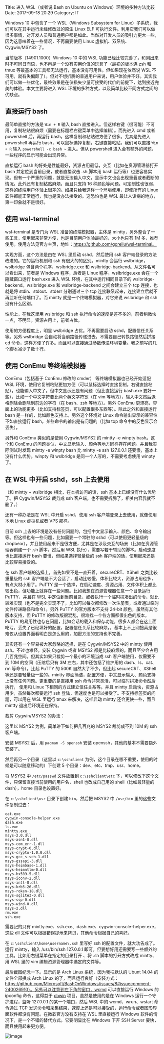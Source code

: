 Title: 进入 WSL（或者说 Bash on Ubuntu on Windows）环境的多种方法比较
Date: 2017-09-18 20:29
Category: IT

Windows 10 中包含了一个 WSL（Windows Subsystem for Linux）子系统，我们可以在其中运行未经修改过的原生 Linux ELF 可执行文件。利用它我们可以做很多事情，对开发人员和普通用户都是如此。当然对开发人员的吸引力更大一些，因为这意味着在一些情况，不再需要使用 Linux 虚拟机、双系统、Cygwin/MSYS2 了。

当前版本（14901.1000）Windows 10 中的 WSL 功能已经比较完善了，和刚出来时不可同日而语，也不再是一个没有实用价值的玩具了（最初的版本连 zsh 和 tmux 等最基本的工具都无法运行，基本没有可用性。但如果现在依然说 WSL 不可用，就有失偏颇了）。但对不想折腾的普通用户来说，用户体验并不好。其实我们可以做一些优化，最终效果是在仅损失少量可接受的代价的前提下，达到接近完美的体验。本文主要将进入 WSL 环境的多种方式，以及简单比较不同方式之间的优缺点。

## 直接运行 bash

最简单直接的方法是 `Win + R` 输入 bash 直接进入。但这样右键（很可能）不可用，复制粘贴很麻烦（需要在标题栏右键菜单中选择编辑）。而先进入 cmd 或者 powershell 后，再运行 bash，这样复制和粘贴进方便了很多。尤其是先进入 powershell 再运行 bash，可以鼠标选择复制，右键直接粘贴。我们可以直接 `Win + R` 输入 `powershell -c bash ~` 进入。但从 powershell 进入会有额外的问题，一些程序的显示可能会出现异常。

直接运行 bash 的好处是性能最好，资源占用最低，交互（比如在资源管理器打开 bash 并定位到当前目录，或者直接双击 .sh 脚本用 bash 运行等）也更容易实现。但有一个严重的问题，就是无法输入中文，显示中文也会出现重叠或者截断的情况。此外还有复制粘贴麻烦，而且只支持 16 种颜色等问题。可定制性也很弱，这样的终端用户体验上很差的。如果只给我这样一个环境使用，即使所有的 Linux 软件都能正常运行，我也是没办法接受的。这恐怕也是 WSL 最让人诟病的地方，第一印象就不是很好。

## 使用 wsl-terminal

wsl-terminal 是专门为 WSL 准备的终端模拟器，主体是 mintty，另外整合了一些工具，使用起来非常方便，也是目前用户体验最好的，大小也只有 1M 多，推荐使用。使用方法见官方主页，地址：https://github.com/goreliu/wsl-terminal。 

实现方面，这个方法是由在 WSL 里启动 sshd，然后使用 ssh 客户端登录的方法改进的。它的运行机制和 ssh 有很大的的区别。mintty 会运行 wslbridge，wslbridge 包含两个程序，wslbridge.exe 和 wslbridge-backend。从文件名可以看出来，前者是 Windows 程序，后者是 Linux 程序。wslbridge.exe 会在一个隐藏窗口运行 bash.exe 进入 WSL 环境，在其中运行相同目录下的 wslbridge-backend。wslbridge.exe 和 wslbridge-backend 之间会建立三个 tcp 连接，也就是将 stdin、stdout、stderr 分别通过三个 tcp 连接联系起来，连接建立后就不再监听任何端口了。而 mintty 就是一个终端模拟器，对它来说 wslbridge 和 ssh 没有什么区别。

性能上，在我这里用 wslbridge 和 ssh 执行命令的速度是差不多的，前者稍微快一点，不明显。资源占用上，前者占优。

使用的方便程度上，明显 wslbridge 占优。不再需要启动 sshd，配置信任关系等。另外 wslbridge 会自动将当前路径传递进去，不需要自己转换路径然后拼接 cd 命令，这样方便了许多。而且可以直接通过参数传递环境变量。我之前写的几个脚本减少了数十行。

## 使用 ConEmu 等终端模拟器

ConEmu（包括基于 ConEmu 修改的 cmder） 等终端模拟器也已经开始适配 WSL 环境，使用它复制粘贴更加方便（可以鼠标选择时直接复制，右键直接粘贴），也能输入中文了。但中文显示还是有问题（但比直接运行 bash.exe 要好一些），比如一个中文字符要比两个英文字符宽（在 vim 等地方），输入中文然后退格删除会删除到前边的字符（在 bash、zsh 等地方）。另外 ConEmu 更漂亮，界面上的功能更多（比如支持标签页，可以配置很多东西等）。除此之外和直接运行 bash 是一样的，比如颜色支持上。另外这个环境对 Linux 命令输出显示的兼容性不如直接运行 bash，某些命令的输出是有问题的（比如 top 命令中的反色显示会丢失）。

另外和 ConEmu 类似的是使用 Cygwin/MSYS2 的 mintty -e winpty bash。这个和 ConEmu 的问题类似，中文显示输入、颜色等地方同样存在问题。并且我实际测试时发现 mintty -e winpty bash 比 mintty -e ssh 127.0.0.1 还要慢，基本上没有什么优势。winpty 和 wslbridge 是同一个人写的，不需要考虑使用 winpty 了。

## 在 WSL 中开启 sshd，ssh 上去使用

（和 mintty + wslbridge 相比，在本机访问的话，ssh 基本上已经没有什么优势了。把 Cygwin/MSYS2 裁剪成 ssh 客户端，也不需要折腾了，相关内容我就不删了。） 

还有一种办法是在 WSL 中开启 sshd，使用 ssh 客户端登录上去使用，就像使用本地 Linux 虚拟机或者 VPS 那样。

目前 ssh 上去的环境是没有任何问题的，包括中文显示输入、颜色、命令输出等。但这样也有一些问题，比如需要一个常驻的 sshd（可以使用更轻量级的 dropbear），并且使用起来不是很方便，尤其是在涉及交互的场景（比如在资源管理器创建一个 .sh 脚本，然后用 WSL 执行），需要写若干辅助的脚本。启动速度也比直接运行 bash 要慢，但如果选择轻量级的 ssh 客户端的话，使用起来还是比较容易接受的。

在 ssh 客户端的选择上，首先如果不是一直开着，secureCRT、XShell 之类比较重量级的 ssh 客户端是不大合适了，启动比较慢，体积比较大，资源占用也多，有点大材小用了。PuTTY 是一个选择，在启动速度、资源占用、文件体积上都比较出色，但功能上就存在一些问题。比如我想在资源管理器任意一个目录运行 PuTTY，并且在 WSL 中定位到当前目录，或者执行一个临时拼凑出的命令，就比较难实现（也不是完全实现不了，比如可以每次都修改一次注册表，或者通过临时文件传递路径和命令）。另外 PuTTY 的官方版本不支持 24-bit 颜色，虽然有其他版本支持，但 PuTTY 的修改版很混乱，很难找一个各方面都很出色的版本。PuTTY 的易用性也存在问题，比如会话的载入和保存功能，很多人都会在这上面吃亏，丢失了已经填好的配置，配置信任关系比较麻烦，，基本上不上网搜索是很难仅从设置界面看明白是怎么用的，加密方法的支持也不完善。

其实还有一个容易被大家忽略的选择，是在 Cygwin/MSYS2 中的 mintty 使用 ssh。不过也难怪，安装 Cygwin 或者 MSYS2 都是比较麻烦的，而且至少会占用几百兆空间。但其实如果只裁剪一个最小的环境当成 ssh 客户端使用，仅需要不到 10M 的空间（压缩后只有 3M 左右，其中还包括了维护用的 dash、ls、cat、rm 等命令），比起 PuTTY 的 500K 自然大了不少，但比起 secureCRT、XShell 等还是要轻量级一些的。mintty 界面简洁，配置方便，中文显示输入、颜色支持上没有任何问题。更重要的是直接用 ssh 命令非常灵活，可以临时拼凑命令然后执行， 使用和 Linux 下相同的方式建立信任关系等。并且 mintty 启动快，资源占用少，虽然每次都要运行 ssh 登陆，但速度也是可以接受了。不支持标签页的问题，可以用在 WSL 里运行 tmux 来解决，这样启动 mintty 还会更快一些，而且 mintty 退出后环境还在保持。

裁剪 Cygwin/MSYS2 的办法：

这里以 MSYS2 为例，简单讲下如何把几百兆的 MSYS2 裁剪成不到 10M 的 ssh 客户端。

安装 MSYS2 后，用 `pacman -S openssh` 安装 openssh，其他的基本不需要额外安装了。

然后再另一个目录（这里以 `c:\sshclient` 为例，这个目录在哪不重要，使用的时候是可以随意移动的）下创建 5 个目录：dev、etc、tmp、usr、home。

将 MSYS2 中 `/etc/passwd` 文件放置到 `c:\sshclient\etc` 下，可以修改下这个文件，只保留直接当前使用的用户名，shell 也改成自己用的 shell（比如最轻量的 dash），home 目录也设置好。

在 `c:\sshclient\usr` 目录下创建 `bin`，然后把 MSYS2 中 `/usr/bin` 里的这些文件复制过去：

```
cat.exe
cygwin-console-helper.exe
dash.exe
ls.exe
mintty.exe
msys-2.0.dll
msys-asn1-8.dll
msys-com_err-1.dll
msys-crypt-0.dll
msys-crypto-1.0.0.dll
msys-gcc_s-seh-1.dll
msys-gssapi-3.dll
msys-heimbase-1.dll
msys-heimntlm-0.dll
msys-hx509-5.dll
msys-iconv-2.dll
msys-intl-8.dll
msys-krb5-26.dll
msys-roken-18.dll
msys-sqlite3-0.dll
msys-ssp-0.dll
msys-wind-0.dll
msys-z.dll
rm.exe
ssh.exe
```

需要记的只有 mintty.exe、ssh.exe、dash.exe、cygwin-console-helper.exe，这些 dll 文件可以根据错误提示来拷贝，其他命令根据自己的喜好。

在 `c:\sshclient\home\username\.ssh` 里写好 ssh 的配置文件，就大功告成了。运行 mintty，输入 /usr/bin/ssh 127.0.0.1 即可。但要想好用还需要写一些额外的工具，比如用右键菜单在指定的目录打开 、将 .sh 脚本的打开方式改成 mintty、用 WSL 里的 vim 编辑资源管理器中选定的文件等。

最后截图纪念一下。显示的是 Arch Linux 系统，因为我把默认的 Ubunt 14.04 的文件全部换成 Arch Linux 的了，而且运行良好（安装方式：https://github.com/Microsoft/BashOnWindows/issues/8#issuecomment-240026910）。另外可以注意到左下角的窗口，wcmd 可以直接运行 Windows 的 ipconfig 命令，这得益于 [cbwin](https://github.com/xilun/cbwin) 项目，虽然是使用的是在 Windows 运行一个守护进程，监听 127.0.0.1 的某一个端口，然后 WSL 中的 wcmd、wrun、wstart 命令通过 TCP 发送命令和采集结果，速度上还是可以接受的，运行命令或者图形界面软件都没有问题。在微软官方没有支持在 WSL 里直接运行 Windows 软件的情况下，是一个不错的替代方式。它要明显比在 Windows 下开 SSH Server 要快，而且使用起来更方便。

![image]({filename}/images/028.png)
